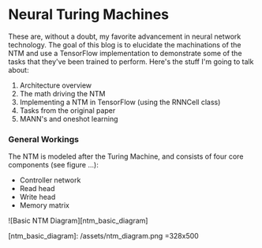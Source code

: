 # Neural Turing Machines

These are, without a doubt, my favorite advancement in neural network technology. The goal of this blog is to elucidate the machinations of the NTM and use a TensorFlow implementation to demonstrate some of the tasks that they've been trained to perform. Here's the stuff I'm going to talk about:

1. Architecture overview
2. The math driving the NTM
3. Implementing a NTM in TensorFlow (using the RNNCell class)
4. Tasks from the original paper
5. MANN's and oneshot learning

### General Workings

The NTM is modeled after the Turing Machine, and consists of four core components (see figure ...):

* Controller network
* Read head
* Write head
* Memory matrix

![Basic NTM Diagram][ntm_basic_diagram]

[ntm_basic_diagram]: /assets/ntm_diagram.png =328x500

